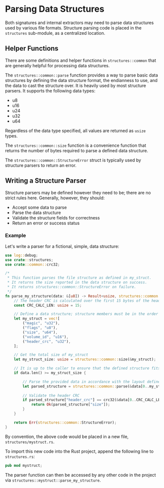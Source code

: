 # Parsing Data Structures

Both signatures and internal extractors may need to parse data structures used by various file formats.
Structure parsing code is placed in the `structures` sub-module, as a centralized location.

## Helper Functions

There are some definitions and helper functions in `structures::common` that are generally helpful for processing data structures.

The `structures::common::parse` function provides a way to parse basic data structures by defining the data structure format,
the endianness to use, and the data to cast the structure over. It is heavily used by most structure parsers.
It supports the following data types:

- u8
- u16
- u24
- u32
- u64

Regardless of the data type specified, all values are returned as `usize` types.

The `structures::common::size` function is a convenience function that returns the number of bytes required to parse a defined data structure.

The `structures::common::StructureError` struct is typically used by structure parsers to return an error.

## Writing a Structure Parser

Structure parsers may be defined however they need to be; there are no strict rules here.
Generally, however, they should:

- Accept some data to parse
- Parse the data structure
- Validate the structure fields for correctness
- Return an error or success status

### Example

Let's write a parser for a fictional, simple, data structure:

```rust
use log::debug;
use crate::structures;
use crate::common::crc32;

/*
 * This function parses the file structure as defined in my_struct.
 * It returns the size reported in the data structure on success.
 * It returns structures::common::StructureError on failure.
 */
fn parse_my_structure(data: &[u8]) -> Result<usize, structures::common::StructureError> {
    // The header CRC is calculated over the first 15 bytes of the header
    const CRC_CALC_LEN: usize = 15;

    // Define a data structure; structure members must be in the order in which they appear in the data
    let my_struct = vec![
        ("magic", "u32"),
        ("flags", "u8"),
        ("size", "u64"),
        ("volume_id", "u16"),
        ("header_crc", "u32"),
    ];

    // Get the total size of my_struct
    let my_struct_size: usize = structures::common::size(&my_struct);

    // It is up to the caller to ensure that the defined structure fits in the provided data; if not, structures::common::parse will panic.
    if data.len() >= my_struct_size {

        // Parse the provided data in accordance with the layout defined in my_struct, interpret fields as little endian
        let parsed_structure = structures::common::parse(&data[0..my_struct_size], &my_struct, "little");
        
        // Validate the header CRC
        if parsed_structure["header_crc"] == crc32(&data[0..CRC_CALC_LEN]) as usize {
            return Ok(parsed_structure["size"]);
        }
    }

    return Err(structures::common::StructureError);
}
```

By convention, the above code would be placed in a new file, `structures/mystruct.rs`.

To import this new code into the Rust project, append the following line to `structures.rs`:

```rust
pub mod mystruct;
```

The parser function can then be accessed by any other code in the project via `structures::mystruct::parse_my_structure`.
